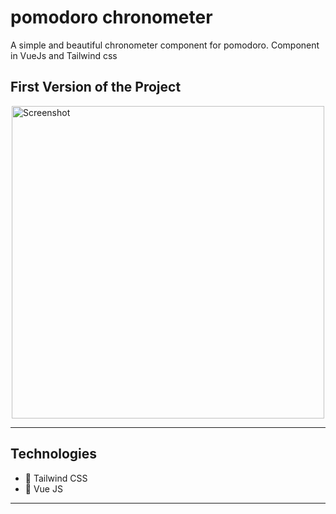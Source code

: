 # pomodoro chronometer
A simple and beautiful chronometer component for pomodoro. Component in VueJs and Tailwind css

## First Version of the Project

<div style="display:flex; justify-content:center">
    <img src="https://i.imgur.com/XjPWHxD.jpg" alt="Screenshot" width="500"/>
</div>
<hr />

## Technologies

-   🚀 Tailwind CSS
-   🚀 Vue JS
<hr />